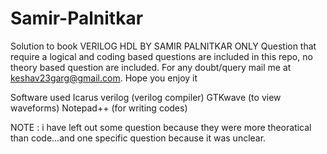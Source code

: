 # Samir-Palnitkar
Solution to book VERILOG HDL BY SAMIR PALNITKAR
ONLY Question that require a logical and coding based questions are included in this repo,
no theory based question are included.
For any doubt/query mail me at keshav23garg@gmail.com.
Hope you enjoy it

Software used
Icarus verilog (verilog compiler)
GTKwave (to view waveforms)
Notepad++ (for writing codes)

NOTE : i have left out some question because they were more theoratical than code...and one specific question because it was unclear.
